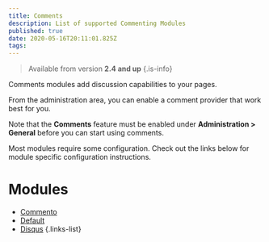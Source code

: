 ```yaml
---
title: Comments
description: List of supported Commenting Modules
published: true
date: 2020-05-16T20:11:01.825Z
tags: 
---
```


> Available from version **2.4 and up**
{.is-info}

Comments modules add discussion capabilities to your pages.

From the administration area, you can enable a comment provider that work best for you.

Note that the **Comments** feature must be enabled under **Administration > General** before you can start using comments.

Most modules require some configuration. Check out the links below for module specific configuration instructions.

# Modules

- [Commento](/comments/commento)
- [Default](/comments/default)
- [Disqus](/comments/disqus)
{.links-list}